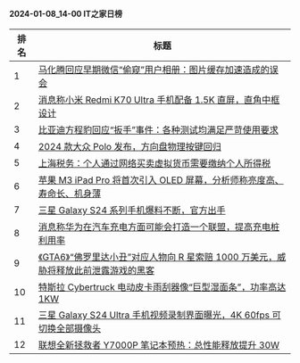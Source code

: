 #### 2024-01-08_14-00  IT之家日榜

| 排名 | 标题|
| --- | ---|
| 1 | [马化腾回应早期微信“偷窥”用户相册：图片缓存加速造成的误会](https://www.ithome.com/0/743/821.htm) |
| 2 | [消息称小米 Redmi K70 Ultra 手机配备 1.5K 直屏，直角中框设计](https://www.ithome.com/0/743/829.htm) |
| 3 | [比亚迪方程豹回应“扳手”事件：各种测试均满足严苛使用要求](https://www.ithome.com/0/743/824.htm) |
| 4 | [2024 款大众 Polo 发布，方向盘物理按键回归](https://www.ithome.com/0/743/843.htm) |
| 5 | [上海税务：个人通过网络买卖虚拟货币需要缴纳个人所得税](https://www.ithome.com/0/743/839.htm) |
| 6 | [苹果 M3 iPad Pro 将首次引入 OLED 屏幕，分析师称亮度高、寿命长、机身薄](https://www.ithome.com/0/743/837.htm) |
| 7 | [三星 Galaxy S24 系列手机爆料不断，官方出手](https://www.ithome.com/0/743/804.htm) |
| 8 | [消息称华为在汽车充电方面可能会打造一个联盟，提高充电桩利用率](https://www.ithome.com/0/743/849.htm) |
| 9 | [《GTA6》“佛罗里达小丑”对应人物向 R 星索赔 1000 万美元，威胁将释放此前泄露游戏的黑客](https://www.ithome.com/0/743/858.htm) |
| 10 | [特斯拉 Cybertruck 电动皮卡雨刮器像“巨型湿面条”，功率高达 1KW](https://www.ithome.com/0/743/823.htm) |
| 11 | [三星 Galaxy S24 Ultra 手机视频录制界面曝光，4K 60fps 可切换全部摄像头](https://www.ithome.com/0/743/835.htm) |
| 12 | [联想全新拯救者 Y7000P 笔记本预热：总性能释放提升 30W](https://www.ithome.com/0/743/833.htm) |
